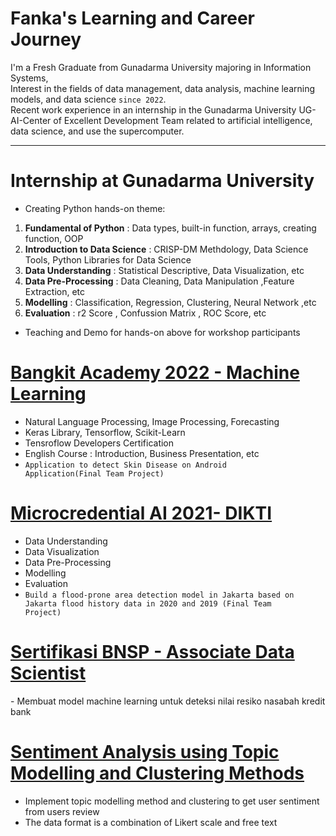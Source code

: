 <h1>Fanka's Learning and Career Journey</h1>
I'm a Fresh Graduate from Gunadarma University majoring in Information Systems,<br>
Interest in the fields of data management, data analysis, machine learning models, and data science <code>since 2022</code>. <br>
Recent work experience in an internship in the Gunadarma University UG-AI-Center of
Excellent Development Team related to artificial
intelligence, data science, and use the supercomputer.

---
<h1>Internship at Gunadarma University</h1>

*  Creating Python hands-on theme:<br>
<ol>
  <li> <b>Fundamental of Python</b> : Data types, built-in function, arrays, creating function, OOP</li>
  <li><b>Introduction to Data Science</b> : CRISP-DM Methdology, Data Science Tools, Python Libraries for Data Science</li>
  <li><b>Data Understanding</b> : Statistical Descriptive, Data Visualization, etc</li>
  <li><b>Data Pre-Processing</b> : Data Cleaning, Data Manipulation ,Feature Extraction, etc</li>
  <li><b>Modelling</b> : Classification, Regression, Clustering, Neural Network ,etc</li>
  <li><b>Evaluation</b> : r2 Score , Confussion Matrix , ROC Score, etc</li>
</ol>

*  Teaching and Demo for hands-on above for workshop participants
    
<h1><a href="https://github.com/skidiss/Machine-Learning">Bangkit Academy 2022 - Machine Learning</a></h1>

- Natural Language Processing, Image Processing, Forecasting
- Keras Library, Tensorflow, Scikit-Learn
- Tensroflow Developers Certification
- English Course : Introduction, Business Presentation, etc
- <code>Application to detect Skin Disease on Android Application(Final Team Project)</code>

<h1><a href="https://github.com/V1ewsonic/microcred2021">Microcredential AI 2021- DIKTI</a></h1>

- Data Understanding
- Data Visualization
- Data Pre-Processing
- Modelling
- Evaluation
- <code>Build a flood-prone area detection model in Jakarta based on Jakarta flood history data in 2020 and 2019 (Final Team Project)</code>

<h1><a href="https://github.com/V1ewsonic/sertifikasi_AscDS">Sertifikasi BNSP - Associate Data Scientist</a></h1>
- Membuat model machine learning untuk deteksi nilai resiko nasabah kredit bank

<h1><a href="https://github.com/V1ewsonic/Final-Project_Sentiment-Analysis-Using-Topic-Modelling-and-Clustering-Methods">Sentiment Analysis using Topic Modelling and Clustering Methods</a></h1>

- Implement topic modelling method and clustering to get user sentiment from users review
- The data format is a combination of Likert scale and free text

